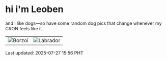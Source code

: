 # hi i'm Leoben

and i like dogs—so have some random dog pics that change whenever my CRON feels like it

|  |  |
|--------|----------|
| ![Borzoi](https://random-dog-vercel.vercel.app/api/random-borzoi?v=1753603000) | ![Labrador](https://random-dog-vercel.vercel.app/api/random-labrador?v=1753603000) |

Last updated: 2025-07-27 15:56 PHT
